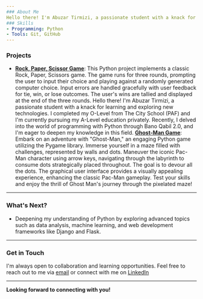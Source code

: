 ```yaml
---
### About Me
Hello there! I'm Abuzar Tirmizi, a passionate student with a knack for learning and exploring new technologies. I completed my O-Level from The City School (PAF) and I'm currently pursuing my A-Level education privately. Recently, I delved into the world of programming with Python through Bano Qabil 2.0, and I'm eager to deepen my knowledge in this field.
### Skills
- Programming: Python
- Tools: Git, GitHub
---
```

### Projects
- [**Rock, Paper, Scissor Game**](https://github.com/AbuzarTirmizi/BanoQabil2.0PythonCourse/tree/7325f63010a59cc0558abac2d348ee10e0d179aa/Project_Number_2):
This Python project implements a classic Rock, Paper, Scissors game. The game runs for three rounds, prompting the user to input their choice and playing against a randomly generated computer choice. Input errors are handled gracefully with user feedback for tie, win, or lose outcomes. The user's wins are tallied and displayed at the end of the three rounds.
Hello there! I'm Abuzar Tirmizi, a passionate student with a knack for learning and exploring new technologies. I completed my O-Level from The City School (PAF) and I'm currently pursuing my A-Level education privately. Recently, I delved into the world of programming with Python through Bano Qabil 2.0, and I'm eager to deepen my knowledge in this field.
[**Ghost-Man Game**](https://github.com/AbuzarTirmizi/BanoQabil2.0PythonCourse/tree/7325f63010a59cc0558abac2d348ee10e0d179aa/Final%20Project):
 Embark on an adventure with "Ghost-Man," an engaging Python game utilizing the Pygame library. Immerse yourself in a maze filled with challenges, represented by walls and dots. Maneuver the iconic Pac-Man character using arrow keys, navigating through the labyrinth to consume dots strategically placed throughout. The goal is to devour all the dots. The graphical user interface provides a visually appealing experience, enhancing the classic Pac-Man gameplay. Test your skills and enjoy the thrill of Ghost Man's journey through the pixelated maze!<br>
---
### What's Next?
- Deepening my understanding of Python by exploring advanced topics such as data analysis, machine learning, and web development frameworks like Django and Flask.
---
### Get in Touch
I'm always open to collaboration and learning opportunities. Feel free to reach out to me via [email](mailto:s.abuzartirmizi@gmail.com) or connect with me on [LinkedIn](https://www.linkedin.com/in/abuzar-tirmizi-7868012a4/)


---
**Looking forward to connecting with you!**

